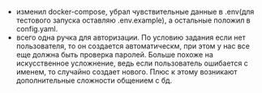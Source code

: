 - изменил docker-compose, убрал чувствительные данные в .env(для тестового запуска оставляю .env.example), а остальные положил в config.yaml.
- всего одна ручка для авторизации. По условию задания если нет пользователя, то он создается автоматическм, при этом у нас все еще должна быть проверка паролей. Больше похоже на искусственное усложнение, ведь если пользователь ошибается с именем, то случайно создает нового. Плюс к этому возникают дополнительные сложности общением с бд.